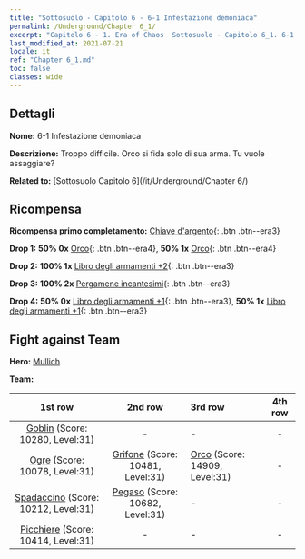 ```yaml
---
title: "Sottosuolo - Capitolo 6 - 6-1 Infestazione demoniaca"
permalink: /Underground/Chapter 6_1/
excerpt: "Capitolo 6 - 1. Era of Chaos  Sottosuolo - Capitolo 6_1. 6-1 Infestazione demoniaca"
last_modified_at: 2021-07-21
locale: it
ref: "Chapter 6_1.md"
toc: false
classes: wide
---
```


## Dettagli

 **Nome:** 6-1 Infestazione demoniaca

 **Descrizione:** Troppo difficile. Orco si fida solo di sua arma. Tu vuole assaggiare?

 **Related to:** [Sottosuolo Capitolo 6](/it/Underground/Chapter 6/)

## Ricompensa

 **Ricompensa primo completamento:** [Chiave d'argento](/ItemsIT/con_693/){: .btn .btn--era3}

 **Drop 1:** **50% 0x** [Orco](/ItemsIT/unt_219/){: .btn .btn--era4}, **50% 1x** [Orco](/ItemsIT/unt_219/){: .btn .btn--era4}

 **Drop 2:** **100% 1x** [Libro degli armamenti +2](/ItemsIT/mat_32/){: .btn .btn--era3}

 **Drop 3:** **100% 2x** [Pergamene incantesimi](/ItemsIT/con_694/){: .btn .btn--era3}

 **Drop 4:** **50% 0x** [Libro degli armamenti +1](/ItemsIT/mat_25/){: .btn .btn--era3}, **50% 1x** [Libro degli armamenti +1](/ItemsIT/mat_25/){: .btn .btn--era3}


## Fight against Team
 **Hero:** [Mullich](/it/heroes/Mullich/)

 **Team:**


  | 1st row | 2nd row | 3rd row | 4th row |
  |:----:|:----:|:----|:----:|
  | [Goblin](/it/units/Goblin/) (Score: 10280, Level:31)  | - | - | - |
  | [Ogre](/it/units/Ogre/) (Score: 10078, Level:31)  | [Grifone](/it/units/Griffin/) (Score: 10481, Level:31)  | [Orco](/it/units/Orc/) (Score: 14909, Level:31)  | - |
  | [Spadaccino](/it/units/Swordsman/) (Score: 10212, Level:31)  | [Pegaso](/it/units/Pegasus/) (Score: 10682, Level:31)  | - | - |
  | [Picchiere](/it/units/Pikeman/) (Score: 10414, Level:31)  | - | - | - |


